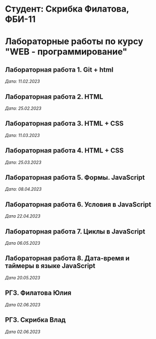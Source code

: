 # Студент: Скрибка Филатова, ФБИ-11

# Лабораторные работы по курсу "WEB - программирование"

## Лабораторная работа 1. Git + html

*Дата: 11.02.2023*

## Лабораторная работа 2. HTML

*Дата: 25.02.2023*

## Лабораторная работа 3. HTML + CSS

*Дата: 11.03.2023*

## Лабораторная работа 4. HTML + CSS

*Дата: 25.03.2023*

## Лабораторная работа 5. Формы. JavaScript

*Дата: 08.04.2023* 

## Лабораторная работа 6. Условия в JavaScript

*Дата 22.04.2023*

## Лабораторная работа 7. Циклы в JavaScript

*Дата 06.05.2023*

## Лабораторная работа 8. Дата-время и таймеры в языке JavaScript

*Дата 20.05.2023*

## РГЗ. Филатова Юлия

*Дата 02.06.2023*

## РГЗ. Скрибка Влад

*Дата 02.06.2023*
